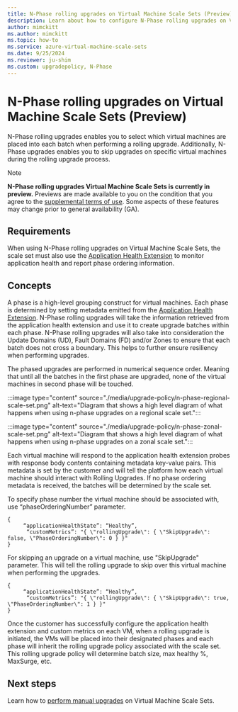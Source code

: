 ```yaml
---
title: N-Phase rolling upgrades on Virtual Machine Scale Sets (Preview)
description: Learn about how to configure N-Phase rolling upgrades on Virtual Machine Scale Sets.
author: mimckitt
ms.author: mimckitt
ms.topic: how-to
ms.service: azure-virtual-machine-scale-sets
ms.date: 9/25/2024
ms.reviewer: ju-shim
ms.custom: upgradepolicy, N-Phase
---
```

# N-Phase rolling upgrades on Virtual Machine Scale Sets (Preview)

N-Phase rolling upgrades enables you to select which virtual machines are placed into each batch when performing a rolling upgrade. Additionally, N-Phase upgrades enables you to skip upgrades on specific virtual machines during the rolling upgrade process. 

> [!NOTE]
>**N-Phase rolling upgrades Virtual Machine Scale Sets is currently in preview.** Previews are made available to you on the condition that you agree to the [supplemental terms of use](https://azure.microsoft.com/support/legal/preview-supplemental-terms/). Some aspects of these features may change prior to general availability (GA).


## Requirements

When using N-Phase rolling upgrades on Virtual Machine Scale Sets, the scale set must also use the [Application Health Extension](virtual-machine-scale-sets-health-extension.md) to monitor application health and report phase ordering information. 

## Concepts

A phase is a high-level grouping construct for virtual machines. Each phase is determined by setting metadata emitted from the [Application Health Extension](virtual-machine-scale-sets-health-extension.md). N-Phase rolling upgrades will take the information retrieved from the application health extension and use it to create upgrade batches within each phase. N-Phase rolling upgrades will also take into consideration the Update Domains (UD), Fault Domains (FD) and/or Zones to ensure that each batch does not cross a boundary. This helps to further ensure resiliency when performing upgrades. 

The phased upgrades are performed in numerical sequence order. Meaning that until all the batches in the first phase are upgraded, none of the virtual machines in second phase will be touched.

:::image type="content" source="./media/upgrade-policy/n-phase-regional-scale-set.png" alt-text="Diagram that shows a high level diagram of what happens when using n-phase upgrades on a regional scale set.":::


:::image type="content" source="./media/upgrade-policy/n-phase-zonal-scale-set.png" alt-text="Diagram that shows a high level diagram of what happens when using n-phase upgrades on a zonal scale set.":::


Each virtual machine will respond to the application health extension probes with response body contents containing metadata key-value pairs. This metadata is set by the customer and will tell the platform how each virtual machine should interact with Rolling Upgrades. If no phase ordering metadata is received, the batches will be determined by the scale set. 

To specify phase number the virtual machine should be associated with, use “phaseOrderingNumber” parameter.  

```
{
     “applicationHealthState”: “Healthy”,
      “customMetrics”: "{ \"rollingUpgrade\": { \"SkipUpgrade\": false, \"PhaseOrderingNumber\": 0 } }"
}
```

For skipping an upgrade on a virtual machine, use "SkipUpgrade" parameter. This will tell the rolling upgrade to skip over this virtual machine when performing the upgrades.  

```
{
     “applicationHealthState”: “Healthy”,
      “customMetrics”: "{ \"rollingUpgrade\": { \"SkipUpgrade\": true, \"PhaseOrderingNumber\": 1 } }"
}
```

Once the customer has successfully configure the application health extension and custom metrics on each VM, when a rolling upgrade is initiated, the VMs will be placed into their designated phases and each phase will inherit the rolling upgrade policy associated with the scale set. This rolling upgrade policy will determine batch size, max healthy %, MaxSurge, etc.  


## Next steps
Learn how to [perform manual upgrades](virtual-machine-scale-sets-perform-manual-upgrades.md) on Virtual Machine Scale Sets. 
